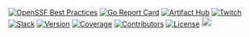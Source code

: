 <!--
# /*
# |    Protect your secrets, protect your sensitive data.
# :    Explore VMware Secrets Manager docs at https://vsecm.com/
# </
# <>/  keep your secrets... secret
# >/
# <>/' Copyright 2023-present VMware Secrets Manager contributors.
# >/'  SPDX-License-Identifier: BSD-2-Clause
# */
-->

<p class="badges">
  <a href="https://www.bestpractices.dev/projects/7793"><img 
  src="https://www.bestpractices.dev/projects/7793/badge" alt="OpenSSF Best Practices"></a>
  <a href="https://goreportcard.com/report/github.com/vmware/secrets-manager"><img 
  src="https://goreportcard.com/badge/github.com/vmware/secrets-manager" alt="Go Report Card"></a>
  <a href="https://artifacthub.io/packages/helm/vsecm/vsecm"><img 
  src="https://img.shields.io/endpoint?url=https://artifacthub.io/badge/repository/vsecm" alt="Artifact Hub"></a>
  <a href="https://twitch.tv/vadidekivolkan"><img 
  src="https://img.shields.io/twitch/status/vadidekivolkan" alt="Twitch"></a>
  <a href="https://join.slack.com/t/a-101-103-105-s/shared_invite/zt-287dbddk7-GCX495NK~FwO3bh_DAMAtQ"><img 
  src="https://img.shields.io/badge/slack-vsecm-brightgreen.svg?logo=slack" alt="Slack"></a>
  <a href="https://github.com/vmware/secrets-manager/releases"><img 
  src="https://img.shields.io/github/v/release/vmware-tanzu/secrets-manager?color=blueviolet" alt="Version"></a>
  <a href="https://raw.githack.com/wiki/vmware-tanzu/secrets-manager/coverage.html)"><img 
  src="https://github.com/vmware/secrets-manager/wiki/coverage.svg" alt="Coverage"></a>
  <a href="https://github.com/vmware/secrets-manager/graphs/contributors"><img 
  src="https://img.shields.io/github/contributors/vmware-tanzu/secrets-manager.svg?color=orange" alt="Contributors"></a>
  <a href="https://github.com/vmware/secrets-manager/blob/main/LICENSE"><img 
  src="https://img.shields.io/github/license/vmware-tanzu/secrets-manager" alt="License"></a>
  <a href="https://github.com/Everduin94/better-commits" ><img 
  src="https://img.shields.io/badge/better--commits-enabled?style=for-the-badge&logo=git&color=a6e3a1&logoColor=D9E0EE&labelColor=302D41" 
  style="height:20px" alt="Using Better Commits"></a>
</p>

